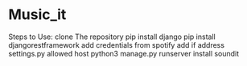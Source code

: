 # Music_it
Steps to Use:
clone The repository
pip install django
pip install djangorestframework
add credentials from spotify
add if address settings.py allowed host 
python3 manage.py runserver
install soundit 

